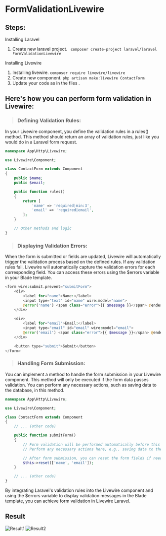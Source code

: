 # FormValidationLivewire
## Steps:
Installing Laravel 
1. Create new laravel project. ``` composer create-project laravel/laravel FormValidationLivewire```
   
Installing Livewire
1. Installing livewire. ``` composer require livewire/livewire ```
2. Create new component. ``` php artisan make:livewire ContactForm ```
3. Update your code as in the files .


## Here's how you can perform form validation in Livewire:

> ### Defining Validation Rules: 
In your Livewire component, you define the validation rules in a rules() method. This method should return an array of validation rules, just like you would do in a Laravel form request.
```php
namespace App\Http\Livewire;

use Livewire\Component;

class ContactForm extends Component
{
    public $name;
    public $email;

    public function rules()
    {
        return [
            'name' => 'required|min:3',
            'email' => 'required|email',
        ];
    }

    // Other methods and logic
} 
```
> ### Displaying Validation Errors:
When the form is submitted or fields are updated, Livewire will automatically trigger the validation process based on the defined rules. If any validation rules fail, Livewire will automatically capture the validation errors for each corresponding field. You can access these errors using the $errors variable in your Blade template.
```php
<form wire:submit.prevent="submitForm">
    <div>
        <label for="name">Name:</label>
        <input type="text" id="name" wire:model="name">
        @error('name') <span class="error">{{ $message }}</span> @enderror
    </div>

    <div>
        <label for="email">Email:</label>
        <input type="email" id="email" wire:model="email">
        @error('email') <span class="error">{{ $message }}</span> @enderror
    </div>

    <button type="submit">Submit</button>
</form>
```
> ### Handling Form Submission: 
You can implement a method to handle the form submission in your Livewire component. This method will only be executed if the form data passes validation. You can perform any necessary actions, such as saving data to the database, in this method.
```php
namespace App\Http\Livewire;

use Livewire\Component;

class ContactForm extends Component
{
    // ... (other code)

    public function submitForm()
    {
        // Form validation will be performed automatically before this method is called.
        // Perform any necessary actions here, e.g., saving data to the database

        // After form submission, you can reset the form fields if needed
        $this->reset(['name', 'email']);
    }

    // ... (other code)
}

```
By integrating Laravel's validation rules into the Livewire component and using the $errors variable to display validation messages in the Blade template, you can achieve form validation in Livewire Laravel.

## Result

![Result1](https://github.com/RanaFoura/FormValidationLivewire/assets/115618347/6c926078-f9c6-4c7e-9398-f43ac0c48e56)
![Result2](https://github.com/RanaFoura/FormValidationLivewire/assets/115618347/c4c33ef6-5eed-4af0-8719-937d200fad8a)

